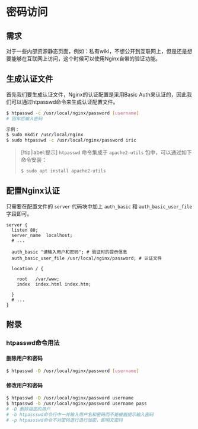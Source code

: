 # 密码访问

## 需求

对于一些内部资源静态页面，例如：私有wiki，不想公开到互联网上，但是还是想要能够在互联网上访问，这个时候可以使用Nginx自带的验证功能。

## 生成认证文件

首先我们要生成认证文件，Nginx的认证配置是采用Basic Auth来认证的，因此我们可以通过htpasswd命令来生成认证配置文件。

```bash
$ htpasswd -c /usr/local/nginx/password [username]
# 回车后输入密码

示例：
$ sudo mkdir /usr/local/nginx
$ sudo htpasswd -c /usr/local/nginx/password iric
```

> [!tip|label:提示]
> `htpasswd` 命令集成于 `apache2-utils` 包中，可以通过如下命令安装：
> 
> ```bash
> $ sudo apt install apache2-utils
> ```

## 配置Nginx认证

只需要在配置文件的 `server` 代码块中加上 `auth_basic` 和 `auth_basic_user_file` 字段即可。

```nginx {6-7}
server {
  listen 80; 
  server_name  localhost; 
  # ...
  
  auth_basic "请输入用户和密码"; # 验证时的提示信息
  auth_basic_user_file /usr/local/nginx/password; # 认证文件

  location / {

    root   /var/www;
    index  index.html index.htm;

  }
  # ...
}

```

## 附录

### htpasswd命令用法

#### 删除用户和密码

```bash
$ htpasswd -D /usr/local/nginx/password [username]
```

#### 修改用户和密码

```bash
$ htpasswd -D /usr/local/nginx/password username
$ htpasswd -b /usr/local/nginx/password username pass
# -D 删除指定的用户
# -b htpassswd命令行中一并输入用户名和密码而不是根据提示输入密码
# -p htpassswd命令不对密码进行进行加密，即明文密码
```
